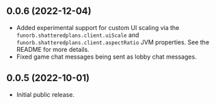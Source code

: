 ## 0.0.6 (2022-12-04)

* Added experimental support for custom UI scaling via the `funorb.shatteredplans.client.uiScale` and `funorb.shatteredplans.client.aspectRatio` JVM properties. See the README for more details.
* Fixed game chat messages being sent as lobby chat messages.

## 0.0.5 (2022-10-01)

* Initial public release.
